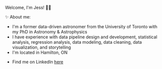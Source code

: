 Welcome, I'm Jess! 👋🏻

✨ About me:
- I'm a former data-driven astronomer from the University of Toronto with my PhD in Astronomy & Astrophysics
- I have experience with data pipeline design and development, statistical analysis, regression analysis, data modeling, data cleaning, data visualization, and storytelling
- I'm located in Hamilton, ON
<!--- - Browse my portfolio [here](https://astrosica.github.io/index.html) -->
- Find me on LinkedIn [here](https://www.linkedin.com/in/astrosica/)

<!--- 📊 Skills: -->
<!--- - SQL -->
<!--- - Python -->
<!--- - Tableau -->
<!-- - Excel -->

<!--  📚 Certificates: -->
<!-- - [The Complete Oracle SQL Certification](https://www.udemy.com/certificate/UC-d5fdc2c9-bb9f-4d3d-bf5a-ab043e4aefde/) -->
<!-- - [Tableau Desktop Specialist & Certified Data Analyst](https://www.udemy.com/certificate/UC-05ac22a9-b23e-44c7-907a-af1bebdcf9e0/) -->

<!-- Analytics Projects: -->
<!-- - Transportation Analytics Using SQL and Tableau ([link](https://astrosica.github.io/transportation-analytics.html)) -->




